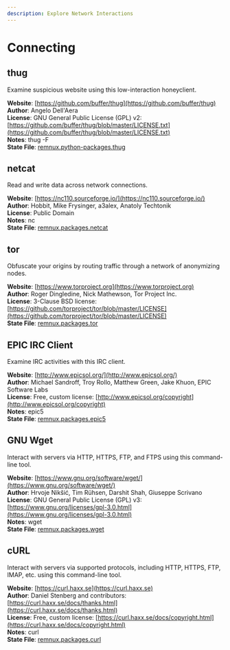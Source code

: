 ```yaml
---
description: Explore Network Interactions
---
```


# Connecting

## thug

Examine suspicious website using this low-interaction honeyclient.

**Website**: [https://github.com/buffer/thug](https://github.com/buffer/thug)  
**Author**: Angelo Dell'Aera  
**License**: GNU General Public License \(GPL\) v2: [https://github.com/buffer/thug/blob/master/LICENSE.txt](https://github.com/buffer/thug/blob/master/LICENSE.txt)  
**Notes**: thug -F  
**State File**: [remnux.python-packages.thug](https://github.com/REMnux/salt-states/blob/master/./remnux/python-packages/thug.sls)

## netcat

Read and write data across network connections.

**Website**: [https://nc110.sourceforge.io/](https://nc110.sourceforge.io/)  
**Author**: Hobbit, Mike Frysinger, a3alex, Anatoly Techtonik  
**License**: Public Domain  
**Notes**: nc  
**State File**: [remnux.packages.netcat](https://github.com/REMnux/salt-states/blob/master/./remnux/packages/netcat.sls)

## tor

Obfuscate your origins by routing traffic through a network of anonymizing nodes.

**Website**: [https://www.torproject.org](https://www.torproject.org)  
**Author**: Roger Dingledine, Nick Mathewson, Tor Project Inc.  
**License**: 3-Clause BSD license: [https://github.com/torproject/tor/blob/master/LICENSE](https://github.com/torproject/tor/blob/master/LICENSE)  
**State File**: [remnux.packages.tor](https://github.com/REMnux/salt-states/blob/master/./remnux/packages/tor.sls)

## EPIC IRC Client

Examine IRC activities with this IRC client.

**Website**: [http://www.epicsol.org/](http://www.epicsol.org/)  
**Author**: Michael Sandroff, Troy Rollo, Matthew Green, Jake Khuon, EPIC Software Labs  
**License**: Free, custom license: [http://www.epicsol.org/copyright](http://www.epicsol.org/copyright)  
**Notes**: epic5  
**State File**: [remnux.packages.epic5](https://github.com/REMnux/salt-states/blob/master/./remnux/packages/epic5.sls)

## GNU Wget

Interact with servers via HTTP, HTTPS, FTP, and FTPS using this command-line tool.

**Website**: [https://www.gnu.org/software/wget/](https://www.gnu.org/software/wget/)  
**Author**: Hrvoje Nikšić, Tim Rühsen, Darshit Shah, Giuseppe Scrivano  
**License**: GNU General Public License \(GPL\) v3: [https://www.gnu.org/licenses/gpl-3.0.html](https://www.gnu.org/licenses/gpl-3.0.html)  
**Notes**: wget  
**State File**: [remnux.packages.wget](https://github.com/REMnux/salt-states/blob/master/./remnux/packages/wget.sls)

## cURL

Interact with servers via supported protocols, including HTTP, HTTPS, FTP, IMAP, etc. using this command-line tool.

**Website**: [https://curl.haxx.se](https://curl.haxx.se)  
**Author**: Daniel Stenberg and contributors: [https://curl.haxx.se/docs/thanks.html](https://curl.haxx.se/docs/thanks.html)  
**License**: Free, custom license: [https://curl.haxx.se/docs/copyright.html](https://curl.haxx.se/docs/copyright.html)  
**Notes**: curl  
**State File**: [remnux.packages.curl](https://github.com/REMnux/salt-states/blob/master/./remnux/packages/curl.sls)

